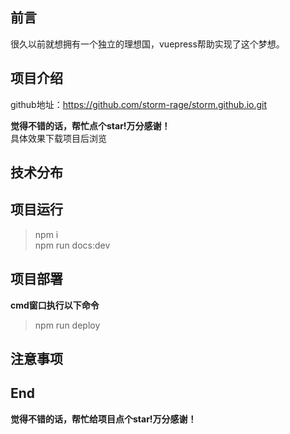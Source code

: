 ## 前言
很久以前就想拥有一个独立的理想国，vuepress帮助实现了这个梦想。
## 项目介绍
github地址：https://github.com/storm-rage/storm.github.io.git

**觉得不错的话，帮忙点个star!万分感谢！**  
具体效果下载项目后浏览
## 技术分布

## 项目运行
> npm i  
> npm run docs:dev
> 
## 项目部署
**cmd窗口执行以下命令**
> npm run deploy
> 
## 注意事项
## End
**觉得不错的话，帮忙给项目点个star!万分感谢！**